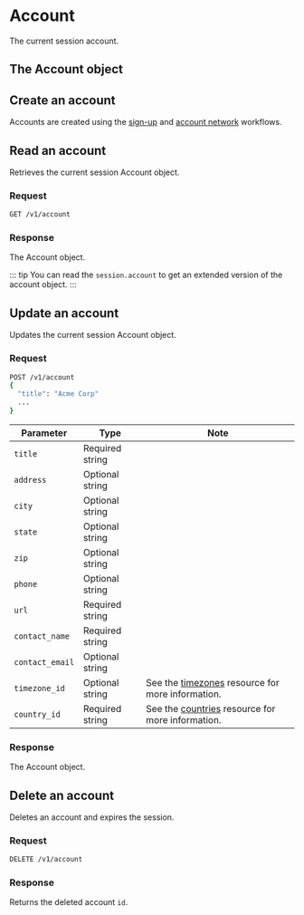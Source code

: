 # Account

The current session account.

## The Account object

<!--@include: ./includes/objects/account.md-->

## Create an account

Accounts are created using the [sign-up](/signup) and [account network](/networks) workflows.

## Read an account

Retrieves the current session Account object.

### Request

```sh
GET /v1/account
```

### Response

The Account object.

::: tip 
You can read the `session.account` to get an extended version of the account object. 
:::

## Update an account

Updates the current session Account object.

### Request

```sh
POST /v1/account
{
  "title": "Acme Corp"
  ...
}
```

| Parameter | Type | Note |
| --- | --- | --- |
| `title` | Required string |  |
| `address` | Optional string |  |
| `city` | Optional string |  |
| `state` | Optional string |  |
| `zip` | Optional string |  |
| `phone` | Optional string |  |
| `url` | Required string |  |
| `contact_name` | Required string |  |
| `contact_email` | Optional string |  |
| `timezone_id` | Optional string | See the [timezones](/timezones) resource for more information. |
| `country_id` | Required string | See the [countries](/countries) resource for more information. |

<!--@include: ./includes/update-note.md-->

### Response

The Account object.

## Delete an account

Deletes an account and expires the session.

### Request

```sh
DELETE /v1/account
```

### Response

Returns the deleted account `id`.
